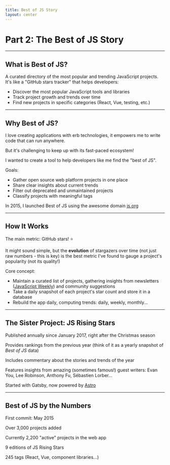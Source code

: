 ```yaml
---
title: Best of JS Story
layout: center
---
```


# Part 2: The Best of JS Story

---

## What is Best of JS?

A curated directory of the most popular and trending JavaScript projects. It's like a "GitHub stars tracker" that helps developers:

- Discover the most popular JavaScript tools and libraries
- Track project growth and trends over time
- Find new projects in specific categories (React, Vue, testing, etc.)

---

## Why Best of JS?

I love creating applications with erb technologies, it empowers me to write code that can run anywhere.

But it's challenging to keep up with its fast-paced ecosystem!

I wanted to create a tool to help developers like me find the "best of JS".

Goals:
- Gather open source web platform projects in one place
- Share clear insights about current trends
- Filter out deprecated and unmaintained projects
- Classify projects with meaningful tags

In 2015, I launched Best of JS using the awesome domain [js.org](https://js.org)

---

## How It Works

The main metric: GitHub stars! ⭐

It might sound simple, but the **evolution** of stargazers over time (not just raw numbers - this is key) is the best metric I've found to gauge a project's popularity (not its quality!)

Core concept:
- Maintain a curated list of projects, gathering insights from newsletters ([JavaScript Weekly](https://javascriptweekly.com/)) and community suggestions
- Take a daily snapshot of each project's star count and store it in a database
- Rebuild the app daily, computing trends: daily, weekly, monthly...

---

## The Sister Project: JS Rising Stars

Published annually since January 2017, right after the Christmas season

Provides rankings from the previous year (think of it as a yearly snapshot of _Best of JS_ data)

Includes commentary about the stories and trends of the year

Features insights from amazing (sometimes famous!) guest writers: Evan You, Lee Robinson, Anthony Fu, Sébastien Lorber...

Started with Gatsby, now powered by [Astro](https://astro.build/)

---

## Best of JS by the Numbers

First commit: May 2015

Over 3,000 projects added

Currently 2,200 "active" projects in the web app

9 editions of JS Rising Stars

245 tags (React, Vue, component libraries...)
